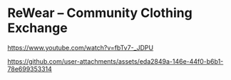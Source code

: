 ﻿# ReWear – Community Clothing Exchange

https://www.youtube.com/watch?v=fbTv7-_JDPU


https://github.com/user-attachments/assets/eda2849a-146e-44f0-b6b1-78e699353314

